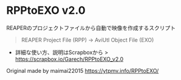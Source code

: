 # RPPtoEXO v2.0
REAPERのプロジェクトファイルから自動で映像を作成するスクリプト
>REAPER Project File (RPP) -> AviUtl Object File (EXO)
> 
* 詳細な使い方、説明はScrapboxから >
https://scrapbox.io/Garech/RPPtoEXO_v2.0

Original made by maimai22015
https://ytpmv.info/RPPtoEXO/